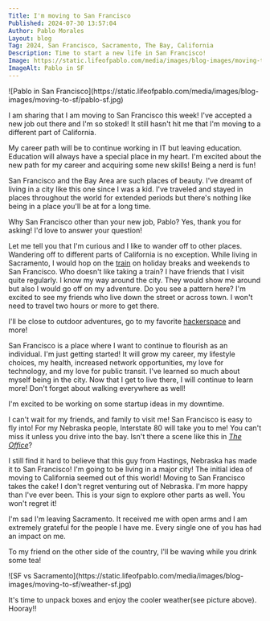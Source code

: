 ```yaml
---
Title: I'm moving to San Francisco
Published: 2024-07-30 13:57:04
Author: Pablo Morales
Layout: blog
Tag: 2024, San Francisco, Sacramento, The Bay, California
Description: Time to start a new life in San Francisco!
Image: https://static.lifeofpablo.com/media/images/blog-images/moving-to-sf/pablo-sf.jpg
ImageAlt: Pablo in SF
---
```

<div class="pabs-sf" markdown="1">
![Pablo in San Francisco](https://static.lifeofpablo.com/media/images/blog-images/moving-to-sf/pablo-sf.jpg)
</div> 

I am sharing that I am moving to San Francisco this week! I've accepted a new job out there and I'm so stoked! It still hasn't hit me that I'm moving to a different part of California.

My career path will be to continue working in IT but leaving education. Education will always have a special place in my heart. I'm excited about the new path for my career and acquiring some new skills! Being a nerd is fun! 

San Francisco and the Bay Area are such places of beauty. I've dreamt of living in a city like this one since I was a kid. I've traveled and stayed in places throughout the world for extended periods but there's nothing like being in a place you'll be at for a long time.

Why San Francisco other than your new job, Pablo? Yes, thank you for asking! I'd love to answer your question! 

Let me tell you that I'm curious and I like to wander off to other places. Wandering off to different parts of California is no exception. While living in Sacramento, I would hop on the [train](https://lifeofpablo.com/blog/train-rides-and-trader-joes) on holiday breaks and weekends to San Francisco. Who doesn't like taking a train? I have friends that I visit quite regularly. I know my way around the city. They would show me around but also I would go off on my adventure. Do you see a pattern here? I'm excited to see my friends who live down the street or across town. I won't need to travel two hours or more to get there.

I'll be close to outdoor adventures, go to my favorite [hackerspace](https://www.noisebridge.net/wiki/Noisebridge) and more! 

San Francisco is a place where I want to continue to flourish as an individual. I'm just getting started! It will grow my career, my lifestyle choices, my health, increased network opportunities, my love for technology, and my love for public transit. I've learned so much about myself being in the city. Now that I get to live there, I will continue to learn more! Don't forget about walking everywhere as well!

I'm excited to be working on some startup ideas in my downtime. 

I can't wait for my friends, and family to visit me! San Francisco is easy to fly into! For my Nebraska people, Interstate 80 will take you to me! You can't miss it unless you drive into the bay. Isn't there a scene like this in *[The Office](https://www.youtube.com/watch?v=DOW_kPzY_JY)*?


I still find it hard to believe that this guy from Hastings, Nebraska has made it to San Francisco! I'm going to be living in a major city! The initial idea of moving to California seemed out of this world! Moving to San Francisco takes the cake! I don't regret venturing out of Nebraska. I'm more happy than I've ever been. This is your sign to explore other parts as well. You won't regret it!

I'm sad I'm leaving Sacramento. It received me with open arms and I am extremely grateful for the people I have me. Every single one of you has had an impact on me. 

To my friend on the other side of the country, I'll be waving while you drink some tea!

<div class="pabs-sf" markdown="1">
![SF vs Sacramento](https://static.lifeofpablo.com/media/images/blog-images/moving-to-sf/weather-sf.jpg)
</div>

It's time to unpack boxes and enjoy the cooler weather(see picture above). Hooray!!





<style>
.pabs-sf {
display: flex;
justify-content: center;
}

.pabs-sf img {
display: block;
  width: 60%;
  margin: auto;
}
</style>


